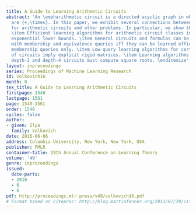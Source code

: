 ```yaml
---
title: A Guide to Learning Arithmetic Circuits
abstract: 'An \empharithmetic circuit is a directed acyclic graph in which the operations
  are {+,\times}. In this paper, we exhibit several connections between learning algorithms
  for arithmetic circuits and other problems. In particular, we show that: \beginitemize
  \item Efficient learning algorithms for arithmetic circuit classes imply explicit
  exponential lower bounds. \item General circuits and formulas can be learned efficiently
  with membership and equivalence queries iff they can be learned efficiently with
  membership queries only. \item Low-query learning algorithms for certain classes
  of circuits imply explicit rigid matrices. \item Learning algorithms for multilinear
  depth-3 and depth-4 circuits must compute square roots. \enditemize'
layout: inproceedings
series: Proceedings of Machine Learning Research
id: volkovich16
month: 0
tex_title: A Guide to Learning Arithmetic Circuits
firstpage: 1540
lastpage: 1561
page: 1540-1561
order: 1540
cycles: false
author:
- given: Ilya
  family: Volkovich
date: 2016-06-06
address: Columbia University, New York, New York, USA
publisher: PMLR
container-title: 29th Annual Conference on Learning Theory
volume: '49'
genre: inproceedings
issued:
  date-parts:
  - 2016
  - 6
  - 6
pdf: http://proceedings.mlr.press/v49/volkovich16.pdf
# Format based on citeproc: http://blog.martinfenner.org/2013/07/30/citeproc-yaml-for-bibliographies/
---
```

